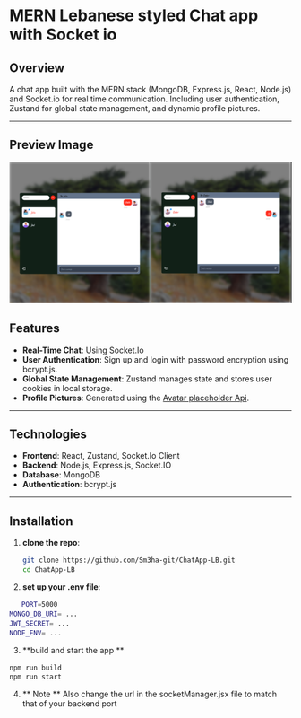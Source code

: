 # MERN Lebanese styled Chat app with Socket io

## Overview

A chat app built with the MERN stack (MongoDB, Express.js, React, Node.js) and Socket.io for real time communication. Including user authentication, Zustand for global state management, and dynamic profile pictures.

---

## Preview Image

![Preview Image](./frontend/public/PreviewImage.png)

## Features

- **Real-Time Chat**: Using Socket.Io
- **User Authentication**: Sign up and login with password encryption using bcrypt.js.
- **Global State Management**: Zustand manages state and stores user cookies in local storage.
- **Profile Pictures**: Generated using the [Avatar placeholder Api](https://avatar-placeholder.iran.liara.run/).

---

## Technologies

- **Frontend**: React, Zustand, Socket.Io Client
- **Backend**: Node.js, Express.js, Socket.IO
- **Database**: MongoDB
- **Authentication**: bcrypt.js

---

## Installation

1. **clone the repo**:
   ```bash
   git clone https://github.com/Sm3ha-git/ChatApp-LB.git
   cd ChatApp-LB
   ```
2. **set up your .env file**:

```bash
   PORT=5000
MONGO_DB_URI= ...
JWT_SECRET= ...
NODE_ENV= ...
```

3. **build and start the app **

```bash
npm run build
npm run start
```

4. ** Note **
   Also change the url in the socketManager.jsx file to match that of your backend port
